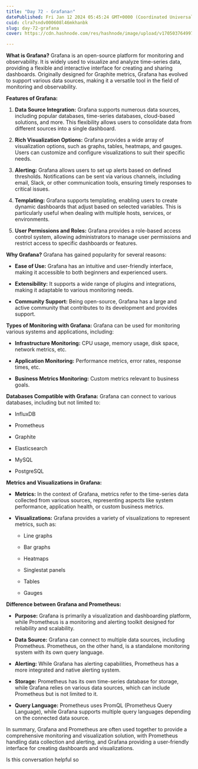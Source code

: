 ```yaml
---
title: "Day 72 - Grafana🔥"
datePublished: Fri Jan 12 2024 05:45:24 GMT+0000 (Coordinated Universal Time)
cuid: clra7sndv000608l46mkhanbk
slug: day-72-grafana
cover: https://cdn.hashnode.com/res/hashnode/image/upload/v1705037649975/a3ba6e53-fd8a-4bb6-9f87-32c41084ba60.png

---
```


**What is Grafana?** Grafana is an open-source platform for monitoring and observability. It is widely used to visualize and analyze time-series data, providing a flexible and interactive interface for creating and sharing dashboards. Originally designed for Graphite metrics, Grafana has evolved to support various data sources, making it a versatile tool in the field of monitoring and observability.

**Features of Grafana:**

1. **Data Source Integration:** Grafana supports numerous data sources, including popular databases, time-series databases, cloud-based solutions, and more. This flexibility allows users to consolidate data from different sources into a single dashboard.
    
2. **Rich Visualization Options:** Grafana provides a wide array of visualization options, such as graphs, tables, heatmaps, and gauges. Users can customize and configure visualizations to suit their specific needs.
    
3. **Alerting:** Grafana allows users to set up alerts based on defined thresholds. Notifications can be sent via various channels, including email, Slack, or other communication tools, ensuring timely responses to critical issues.
    
4. **Templating:** Grafana supports templating, enabling users to create dynamic dashboards that adjust based on selected variables. This is particularly useful when dealing with multiple hosts, services, or environments.
    
5. **User Permissions and Roles:** Grafana provides a role-based access control system, allowing administrators to manage user permissions and restrict access to specific dashboards or features.
    

**Why Grafana?** Grafana has gained popularity for several reasons:

* **Ease of Use:** Grafana has an intuitive and user-friendly interface, making it accessible to both beginners and experienced users.
    
* **Extensibility:** It supports a wide range of plugins and integrations, making it adaptable to various monitoring needs.
    
* **Community Support:** Being open-source, Grafana has a large and active community that contributes to its development and provides support.
    

**Types of Monitoring with Grafana:** Grafana can be used for monitoring various systems and applications, including:

* **Infrastructure Monitoring:** CPU usage, memory usage, disk space, network metrics, etc.
    
* **Application Monitoring:** Performance metrics, error rates, response times, etc.
    
* **Business Metrics Monitoring:** Custom metrics relevant to business goals.
    

**Databases Compatible with Grafana:** Grafana can connect to various databases, including but not limited to:

* InfluxDB
    
* Prometheus
    
* Graphite
    
* Elasticsearch
    
* MySQL
    
* PostgreSQL
    

**Metrics and Visualizations in Grafana:**

* **Metrics:** In the context of Grafana, metrics refer to the time-series data collected from various sources, representing aspects like system performance, application health, or custom business metrics.
    
* **Visualizations:** Grafana provides a variety of visualizations to represent metrics, such as:
    
    * Line graphs
        
    * Bar graphs
        
    * Heatmaps
        
    * Singlestat panels
        
    * Tables
        
    * Gauges
        

**Difference between Grafana and Prometheus:**

* **Purpose:** Grafana is primarily a visualization and dashboarding platform, while Prometheus is a monitoring and alerting toolkit designed for reliability and scalability.
    
* **Data Source:** Grafana can connect to multiple data sources, including Prometheus. Prometheus, on the other hand, is a standalone monitoring system with its own query language.
    
* **Alerting:** While Grafana has alerting capabilities, Prometheus has a more integrated and native alerting system.
    
* **Storage:** Prometheus has its own time-series database for storage, while Grafana relies on various data sources, which can include Prometheus but is not limited to it.
    
* **Query Language:** Prometheus uses PromQL (Prometheus Query Language), while Grafana supports multiple query languages depending on the connected data source.
    

In summary, Grafana and Prometheus are often used together to provide a comprehensive monitoring and visualization solution, with Prometheus handling data collection and alerting, and Grafana providing a user-friendly interface for creating dashboards and visualizations.

Is this conversation helpful so